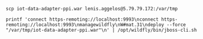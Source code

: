 	scp iot-data-adapter-ppi.war lenis.aggelos@5.79.79.172:/var/tmp

	printf 'connect https-remoting://localhost:9993\nconnect https-remoting://localhost:9993\nmanagewildfly\nW#mat.31\ndeploy --force "/var/tmp/iot-data-adapter-ppi.war"\n' | /opt/wildfly/bin/jboss-cli.sh